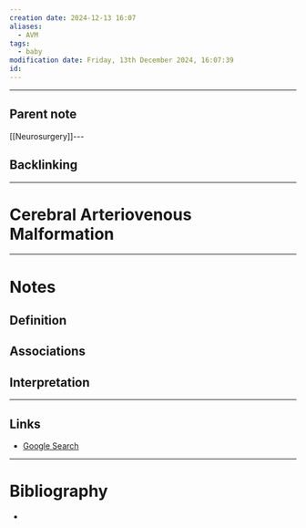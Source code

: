 ```yaml
---
creation date: 2024-12-13 16:07
aliases:
  - AVM
tags:
  - baby
modification date: Friday, 13th December 2024, 16:07:39
id:
---
```

---

## Parent note
[[Neurosurgery]]---
## Backlinking


---
# Cerebral Arteriovenous Malformation


---
# Notes

## Definition

## Associations

## Interpretation

---
## Links
- [Google Search](https://www.google.com/search?q=Cerebral+Arteriovenous+Malformation)

---
# Bibliography
+ 